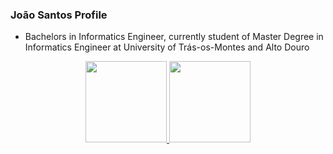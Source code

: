 ### João Santos Profile

- Bachelors in Informatics Engineer, currently student of Master Degree in Informatics Engineer at University of Trás-os-Montes and Alto Douro


<div align="center">
  <a href="https://github.com/jmpsantos">
  <img height="130px" src="https://github-readme-stats.vercel.app/api?username=jmpsantos&show_icons=true&theme=github_dark&include_all_commits=true&count_private=true"/>
  <img height="130px" src="https://github-readme-stats.vercel.app/api/top-langs/?username=jmpsantos&layout=compact&langs_count=7&theme=github_dark"/>
</div>
  
